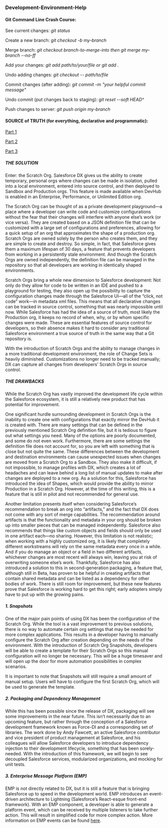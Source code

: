 ### Development-Environment-Help

#### Git Command Line Crash Course:

See current changes: *git status*

Create a new branch: *git checkout -b my-branch*

Merge branch: *git checkout branch-to-merge-into then git merge my-branch --no-ff*

Add your changes: *git add path/to/your/file or git add .*

Undo adding changes: *git checkout -- path/to/file*

Commit changes (after adding): *git commit -m "your helpful commit message"*

Undo commit (put changes back to staging): *git reset --soft HEAD^*

Push changes to server: *git push origin my-branch*

#### SOURCE of TRUTH (for everything, declarative and programmatic):

[Part 1](https://www.credera.com/blog/technology-solutions/salesforce-introduction-the-situation-the-complication-and-the-solution/)

[Part 2](https://www.credera.com/blog/technology-solutions/developers-guide-to-salesforce-dx-and-source-control/)

[Part 3](https://www.credera.com/blog/technology-solutions/reflections-on-dreamforce-2018-innovations-favorites-einstein/)


##### THE SOLUTION
Enter: the Scratch Org. Salesforce DX gives us the ability to create temporary, personal orgs where changes can be made in isolation, pulled into a local environment, entered into source control, and then deployed to Sandbox and Production orgs. This feature is made available when DevHub is enabled in an Enterprise, Performance, or Unlimited Edition org.

The Scratch Org can be thought of as a private development playground—a place where a developer can write code and customize configurations without the fear that their changes will interfere with anyone else’s work (or vice versa). They are created based on a JSON definition file that can be customized with a large set of configurations and preferences, allowing for a quick setup of an org that approximates the shape of a production org. Scratch Orgs are owned solely by the person who creates them, and they are simple to create and destroy. So simple, in fact, that Salesforce gives them a maximum lifespan of 30 days, a feature that prevents developers from working in a persistently stale environment. And though the Scratch Orgs are owned independently, the definition file can be managed in the repository so that all developers are working in identically shaped environments.

Scratch Orgs bring a whole new dimension to Salesforce development: Not only do they allow for code to be written in an IDE and pushed to a playground for testing, they also open up the possibility to capture the configuration changes made through the Salesforce UI—all of the “click, not code” work—in metadata xml files. This means that all declarative changes can be tracked in source control, something that was nearly impossible until now. While Salesforce has had the idea of a source of truth, most likely the Production org, it keeps no record of when, why, or by whom specific changes were made. These are essential features of source control for developers, so their absence makes it hard to consider any traditional Salesforce environment a true source of truth in the same way that a Git repository is.

With the introduction of Scratch Orgs and the ability to manage changes in a more traditional development environment, the role of Change Sets is heavily diminished. Customizations no longer need to be tracked manually; DX can capture all changes from developers’ Scratch Orgs in source control.

##### THE DRAWBACKS
While the Scratch Org has vastly improved the development life cycle within the Salesforce ecosystem, it is still a relatively new product that has potential for improvement.

One significant hurdle surrounding development in Scratch Orgs is the inability to create one with configurations that exactly mirror the DevHub it is created with. There are many settings that can be defined in the previously mentioned Scratch Org definition file, but it is tedious to figure out what settings you need. Many of the options are poorly documented, and some do not even work. Furthermore, there are some settings the definition file does not account for, so you are left with something that is close but not quite the same. These differences between the development and destination environments can cause unexpected issues when changes are moved from a Scratch Org to a Sandbox. They also make it difficult, if not impossible, to manage profiles with DX, which creates a lot of headaches and can leave behind a long list of manual updates to make after changes are deployed to a new org. As a solution for this, Salesforce has introduced the idea of Shapes, which would provide the ability to mirror Production in a Scratch Org. However, at the time of this writing, this is a feature that is still in pilot and not recommended for general use.

Another limitation presents itself when considering Salesforce’s recommendation to break an org into “artifacts,” and the fact that DX does not come with any sort of merge capabilities. The recommendation around artifacts is that the functionality and metadata in your org should be broken up into smaller pieces that can be managed independently. Salesforce also recommends that things like custom objects and fields should only be used in one artifact each—no sharing. However, this limitation is not realistic; when working with a highly customized org, it is likely that completely different workstreams will rely on the same metadata every once in a while. And if you do manage an object or a field in two different artifacts, whichever changes are most recent will always win, leaving you at risk of overwriting someone else’s work. Thankfully, Salesforce has also introduced a solution to this in second-generation packaging, a feature that, although still in Beta, has proven to be helpful in creating artifacts that contain shared metadata and can be listed as a dependency for other bodies of work. There is still room for improvement, but these new features prove that Salesforce is working hard to get this right; early adopters simply have to put up with the growing pains.

##### 1. Snapshots
One of the major pain points of using DX has been the configuration of the Scratch Org. While the tool is a vast improvement to previous solutions, there is no way to automate certain org settings that may be needed for more complex applications. This results in a developer having to manually configure the Scratch Org after creation depending on the needs of the environment. With the introduction of Scratch Org Snapshots, developers will be able to create a template for their Scratch Orgs so this manual configuration will no longer be necessary. This will be a huge timesaver and will open up the door for more automation possibilities in complex scenarios.

It is important to note that Snapshots will still require a small amount of manual setup. Users will have to configure the first Scratch Org, which will be used to generate the template.

##### 2. Packaging and Dependency Management
While this has been possible since the release of DX, packaging will see some improvements in the near future. This isn’t necessarily due to an upcoming feature, but rather through the conception of a Salesforce development framework known as Force-DI and a corresponding set of libraries. The work done by Andy Fawcett, an active Salesforce contributor and vice president of product management at Salesforce, and his colleagues will allow Salesforce developers to introduce dependency injection to their development lifecycle, something that has been sorely-needed. With the introduction of this framework, we will begin to see decoupled Salesforce services, modularized organizations, and mocking for unit tests.

##### 3. Enterprise Message Platform (EMP)
EMP is not directly related to DX, but it is still a feature that is bringing Salesforce up to speed in the development world. EMP introduces an event-driven architecture to Lightning (Salesforce’s React-esque front-end framework). With an EMP component, a developer is able to generate a platform event, which can be received by multiple listeners to take further action. This will result in simplified code for more complex action. More information on EMP events can be found [here](https://developer.salesforce.com/docs/atlas.en-us.platform_events.meta/platform_events/platform_events_intro_emp.htm).
